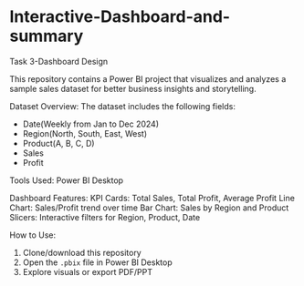 # Interactive-Dashboard-and-summary
Task 3-Dashboard Design

This repository contains a Power BI project that visualizes and analyzes a sample sales dataset for better business insights and storytelling.

Dataset Overview:
The dataset includes the following fields:
- Date(Weekly from Jan to Dec 2024)
- Region(North, South, East, West)
- Product(A, B, C, D)
- Sales
- Profit

Tools Used:
Power BI Desktop

Dashboard Features:
KPI Cards: Total Sales, Total Profit, Average Profit
Line Chart: Sales/Profit trend over time
Bar Chart: Sales by Region and Product
Slicers: Interactive filters for Region, Product, Date

How to Use:
1. Clone/download this repository
2. Open the `.pbix` file in Power BI Desktop
3. Explore visuals or export PDF/PPT

